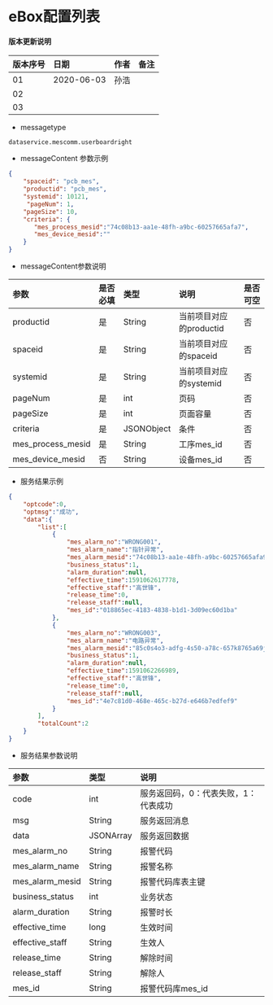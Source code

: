 # eBox配置列表

#### 版本更新说明
| 版本序号 | 日期 |	作者 | 备注 |
|:---|:---|:---|:---|
| 01     | 2020-06-03 | 孙浩 |  |
| 02   | |  | |
| 03   |  |  |  |

* messagetype
```text
dataservice.mescomm.userboardright
``` 
 
*  messageContent 参数示例
```json
{
    "spaceid": "pcb_mes",
    "productid": "pcb_mes",
    "systemid": 10121,
     "pageNum": 1,
    "pageSize": 10,
    "criteria": {
       "mes_process_mesid":"74c08b13-aa1e-48fh-a9bc-60257665afa7",
       "mes_device_mesid":""
    }
}
```
   
* messageContent参数说明

| 参数 | 是否必填 |	类型 | 说明 | 是否可空 |
|:---|:---|:---|:---|:---|
| productid   | 是 | String    | 当前项目对应的productid |否|
| spaceid   | 是 | String    | 当前项目对应的spaceid |否|
| systemid   | 是 | String    | 当前项目对应的systemid |否|
| pageNum   | 是 | int    | 页码 |否|
| pageSize   | 是 | int    | 页面容量 |否|
| criteria   | 是 | JSONObject    | 条件 |否|
| mes_process_mesid   | 是| String    | 工序mes_id|否|
| mes_device_mesid   | 否 | String    | 设备mes_id|否|


* 服务结果示例
```json
{
    "optcode":0,
    "optmsg":"成功",
    "data":{
        "list":[
            {
                "mes_alarm_no":"WRONG001",
                "mes_alarm_name":"指针异常",
                "mes_alarm_mesid":"74c08b13-aa1e-48fh-a9bc-60257665afa9",
                "business_status":1,
                "alarm_duration":null,
                "effective_time":1591062617778,
                "effective_staff":"高世锋",
                "release_time":0,
                "release_staff":null,
                "mes_id":"018865ec-4183-4838-b1d1-3d09ec60d1ba"
            },
            {
                "mes_alarm_no":"WRONG003",
                "mes_alarm_name":"电路异常",
                "mes_alarm_mesid":"85c0s4o3-adfg-4s50-a78c-657k8765a69j",
                "business_status":1,
                "alarm_duration":null,
                "effective_time":1591062266989,
                "effective_staff":"高世锋",
                "release_time":0,
                "release_staff":null,
                "mes_id":"4e7c81d0-468e-465c-b27d-e646b7edfef9"
            }
        ],
        "totalCount":2
    }
}
```
 * 服务结果参数说明  
 
 | 参数  | 类型 | 说明 |
 |:---|:---|:---|
 | code | int  | 服务返回码，0：代表失败，1：代表成功 | 
 | msg | String  | 服务返回消息 | 
 | data | JSONArray  | 服务返回数据 | 
 | mes_alarm_no | String  | 报警代码 | 
 | mes_alarm_name | String  | 报警名称 |  
 | mes_alarm_mesid | String  | 报警代码库表主键 | 
 | business_status | int  | 业务状态 | 
 | alarm_duration | String  | 报警时长  | 
 | effective_time | long  | 生效时间 | 
 | effective_staff | String  | 生效人 | 
 | release_time | String  | 解除时间 | 
 | release_staff | String  | 解除人 | 
 | mes_id | String  | 报警代码库mes_id | 
